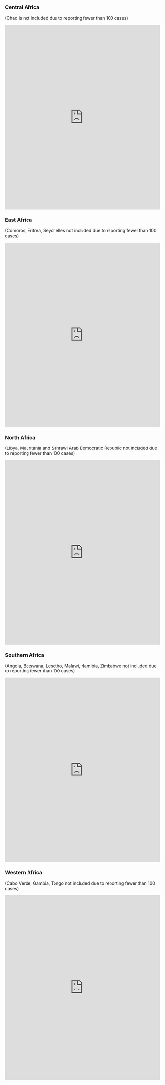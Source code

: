 
### Central Africa 

(Chad is not included due to reporting fewer than 100 cases)

<iframe src="https://ourworldindata.org/grapher/covid-confirmed-cases-since-100th-case?country=CMR+CAF+TCD+COG+COD+GNQ+GAB+STP" style="width: 100%; height: 600px; border: 0px none;"></iframe>

### East Africa

(Comoros, Eritrea, Seychelles not included due to reporting fewer than 100 cases)

<iframe src="https://ourworldindata.org/grapher/covid-confirmed-cases-since-100th-case?zoomToSelection=true&country=DJI+ETH+KEN+MDG+MUS+RWA+SOM+SSD+SDN+TZA+UGA" style="width: 100%; height: 600px; border: 0px none;"></iframe>


### North Africa

(Libya, Mauritania and Sahrawi Arab Democratic Republic not included due to reporting fewer than 100 cases)

<iframe src="https://ourworldindata.org/grapher/covid-confirmed-cases-since-100th-case?zoomToSelection=true&country=DZA+EGY+MAR+TUN" style="width: 100%; height: 600px; border: 0px none;"></iframe>


### Southern Africa

(Angola, Botswana, Lesotho, Malawi, Namibia, Zimbabwe not included due to reporting fewer than 100 cases)

<iframe src="https://ourworldindata.org/grapher/covid-confirmed-cases-since-100th-case?zoomToSelection=true&country=SWZ+MOZ+ZAF+ZMB" style="width: 100%; height: 600px; border: 0px none;"></iframe>


### Western Africa

(Cabo Verde, Gambia, Tongo not included due to reporting fewer than 100 cases) 

<iframe src="https://ourworldindata.org/grapher/covid-confirmed-cases-since-100th-case?zoomToSelection=true&country=BEN+BFA+CIV+GHA+GIN+GNB+LBR+MLI+NER+NGA+SEN+SLE" style="width: 100%; height: 600px; border: 0px none;"></iframe>
